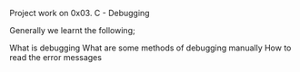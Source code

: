 Project work on 0x03. C - Debugging

Generally we learnt the following;

What is debugging
What are some methods of debugging manually
How to read the error messages
